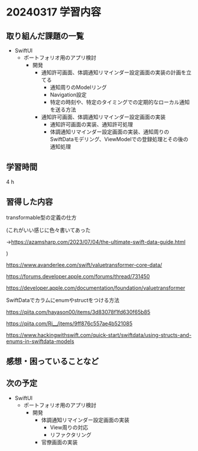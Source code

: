 # 20240317 学習内容

## 取り組んだ課題の一覧

- SwiftUI
  - ポートフォリオ用のアプリ検討
    - 開発
      - 通知許可画面、体調通知リマインダー設定画面の実装の計画を立てる
        - 通知周りのModelリング
        - Navigation設定
        - 特定の時刻や、特定のタイミングでの定期的なローカル通知を送る方法
      - 通知許可画面、体調通知リマインダー設定画面の実装
        - 通知許可画面の実装、通知許可処理
        - 体調通知リマインダー設定画面の実装、通知周りのSwiftDataモデリング、ViewModelでの登録処理とその後の通知処理

## 学習時間

4 h

## 習得した内容

transformable型の定義の仕方

(これがいい感じに色々書いてあった

→<https://azamsharp.com/2023/07/04/the-ultimate-swift-data-guide.html>

)

<https://www.avanderlee.com/swift/valuetransformer-core-data/>

<https://forums.developer.apple.com/forums/thread/731450>

<https://developer.apple.com/documentation/foundation/valuetransformer>

SwiftDataでカラムにenumやstructをつける方法

<https://qiita.com/hayason00/items/3d83078f1fd630f65b85>

<https://qiita.com/Ri__/items/9ff876c557ae4b521085>

<https://www.hackingwithswift.com/quick-start/swiftdata/using-structs-and-enums-in-swiftdata-models>

## 感想・困っていることなど

## 次の予定

- SwiftUI
  - ポートフォリオ用のアプリ検討
    - 開発
      - 体調通知リマインダー設定画面の実装
        - View周りの対応
        - リファクタリング
      - 官僚画面の実装
